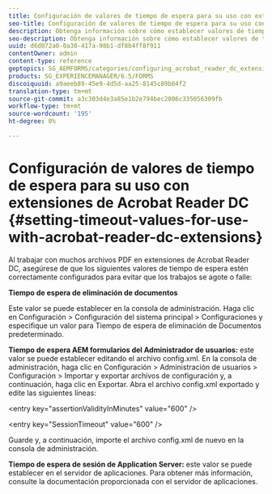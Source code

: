 ```yaml
---
title: Configuración de valores de tiempo de espera para su uso con extensiones de Acrobat Reader DC
seo-title: Configuración de valores de tiempo de espera para su uso con extensiones de Acrobat Reader DC
description: Obtenga información sobre cómo establecer valores de tiempo de espera para su uso con extensiones de Acrobat Reader DC.
seo-description: Obtenga información sobre cómo establecer valores de tiempo de espera para su uso con extensiones de Acrobat Reader DC.
uuid: d6d072a0-0a30-417a-98b1-df8b4ff8f911
contentOwner: admin
content-type: reference
geptopics: SG_AEMFORMS/categories/configuring_acrobat_reader_dc_extensions
products: SG_EXPERIENCEMANAGER/6.5/FORMS
discoiquuid: a9aeeb89-45e9-4d5d-aa25-8145c89b64f2
translation-type: tm+mt
source-git-commit: a3c303d4e3a85e1b2e794bec2006c335056309fb
workflow-type: tm+mt
source-wordcount: '195'
ht-degree: 0%

---
```



# Configuración de valores de tiempo de espera para su uso con extensiones de Acrobat Reader DC {#setting-timeout-values-for-use-with-acrobat-reader-dc-extensions}

Al trabajar con muchos archivos PDF en extensiones de Acrobat Reader DC, asegúrese de que los siguientes valores de tiempo de espera estén correctamente configurados para evitar que los trabajos se agote o falle:

**Tiempo de espera de eliminación de documentos**

Este valor se puede establecer en la consola de administración. Haga clic en Configuración > Configuración del sistema principal > Configuraciones y especifique un valor para Tiempo de espera de eliminación de Documentos predeterminado.

**Tiempo de espera AEM formularios del Administrador de usuarios:** este valor se puede establecer editando el archivo config.xml. En la consola de administración, haga clic en Configuración > Administración de usuarios > Configuración > Importar y exportar archivos de configuración y, a continuación, haga clic en Exportar. Abra el archivo config.xml exportado y edite las siguientes líneas:

&lt;entry key=&quot;assertionValidityInMinutes&quot; value=&quot;600&quot; />

&lt;entry key=&quot;SessionTimeout&quot; value=&quot;600&quot; />

Guarde y, a continuación, importe el archivo config.xml de nuevo en la consola de administración.

**Tiempo de espera de sesión de Application Server:** este valor se puede establecer en el servidor de aplicaciones. Para obtener más información, consulte la documentación proporcionada con el servidor de aplicaciones.
